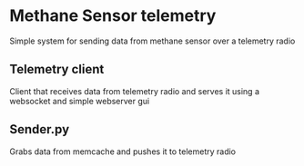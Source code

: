 # Methane Sensor telemetry
Simple system for sending data from methane sensor over a telemetry radio

## Telemetry client
Client that receives data from telemetry radio and serves it using a websocket and simple webserver gui

## Sender.py
Grabs data from memcache and pushes it to telemetry radio
